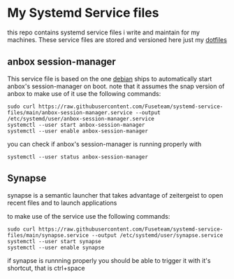 # My Systemd Service files

this repo contains systemd service files i write and maintain for my machines. These service files are stored and versioned here just my [dotfiles](https://github.com/fuseteam/dotfiles)

## anbox session-manager

This service file is based on the one [debian](https://salsa.debian.org/zhsj/anbox/-/blob/master/debian/anbox-session-manager.service) ships to automatically start anbox's session-manager on boot.
note that it assumes the snap version of anbox
to make use of it use the following commands:
```
sudo curl https://raw.githubusercontent.com/Fuseteam/systemd-service-files/main/anbox-session-manager.service --output /etc/systemd/user/anbox-session-manager.service
systemctl --user start anbox-session-manager
systemctl --user enable anbox-session-manager
```

you can check if anbox's session-manager is running properly with 
```
systemctl --user status anbox-session-manager
```

## Synapse

synapse is a semantic launcher that takes advantage of zeitergeist to open recent files and to launch applications

to make use of the service use the following commands:
```
sudo curl https://raw.githubusercontent.com/Fuseteam/systemd-service-files/main/synapse.service --output /etc/systemd/user/synapse.service
systemctl --user start synapse
systemctl --user enable synapse
```

if synapse is runnning properly you should be able to trigger it with it's shortcut, that is ctrl+space
